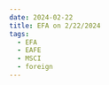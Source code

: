 ```yaml
---
date: 2024-02-22
title: EFA on 2/22/2024
tags: 
  - EFA
  - EAFE
  - MSCI
  - foreign
---
```

<div class="post">
<snapshot-grid 
    :reports="['2024/02/21/CTA/EFA', '2024/02/22/CTA/EFA', '2024/02/22/MTP/EFA']"
    chart="2024/02/22/Chart/EFA"
/>
<p>

</p>
<p>

</p>
</div>